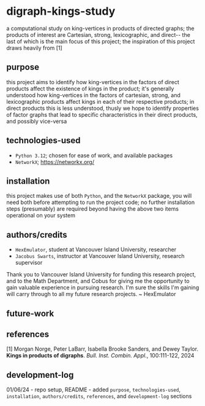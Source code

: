 # digraph-kings-study
a computational study on king-vertices in products of directed graphs; the products of interest are Cartesian, strong, 
lexicographic, and direct-- the last of which is the main focus of this project; the inspiration of this project draws
heavily from [1]

## purpose
this project aims to identify how king-vertices in the factors of direct products affect the existence of kings in the
product; it's generally understood how king-vertices in the factors of cartesian, strong, and lexicographic products 
affect kings in each of their respective products; in direct products this is less understood, thusly we hope to
identify properties of factor graphs that lead to specific characteristics in their direct products, and possibly 
vice-versa

## technologies-used
- `Python 3.12`; chosen for ease of work, and available packages
- `NetworkX`; https://networkx.org/

## installation
this project makes use of both `Python`, and the `NetworkX` package, you will need both before attempting to run the project
code; no further installation steps (presumably) are required beyond having the above two items operational on your system 
 

## authors/credits
- `HexEmulator`, student at Vancouver Island University, researcher
- `Jacobus Swarts`, instructor at Vancouver Island University, research supervisor

Thank you to Vancouver Island University for funding this research project, and to the Math Department, and Cobus for 
giving me the opportunity to gain valuable experience in pursuing research. I'm sure the skills I'm gaining will carry 
through to all my future research projects.
~ HexEmulator

## future-work

## references
[1] Morgan Norge, Peter LaBarr, Isabella Brooke Sanders, and Dewey Taylor. **Kings in products of digraphs**. _Bull. Inst. Combin. Appl._, 100:111-122, 2024

## development-log
01/06/24 - repo setup, README - added `purpose`, `technologies-used`, `installation`, `authors/credits`, `references`, 
and `development-log` sections